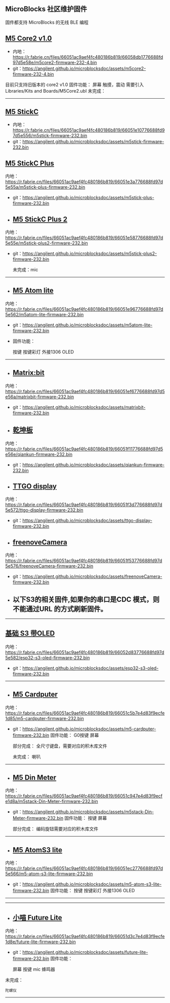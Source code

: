 ## MicroBlocks 社区维护固件

固件都支持 MicroBlocks 的无线 BLE 编程
## [M5 Core2 v1.0](assets/m5core2-firmware-232-4.bin ':ignore')
- 内地：https://r.fabrie.cn/files/66051ac9aef4fc480186b819/66058db1776688fd97d5e58e/m5core2-firmware-232-4.bin
- git：https://angilent.github.io/microblocksdoc/assets/m5core2-firmware-232-4.bin


目前只支持旧版本的 core2 v1.0
    固件功能：
        屏幕
        触摸，震动
            需要引入 Libraries/Kits and Boards/M5Core2.ubl
    未完成：


---
## [M5 StickC](assets/m5stick-firmware-232.bin)
- 内地：https://r.fabrie.cn/files/66051ac9aef4fc480186b819/66051e10776688fd97d5e556/m5stick-firmware-232.bin
- git：https://angilent.github.io/microblocksdoc/assets/m5stick-firmware-232.bin

## [M5 StickC Plus](assets/m5stick-plus-firmware-232.bin ':ignore')
内地：https://r.fabrie.cn/files/66051ac9aef4fc480186b819/66051e3a776688fd97d5e55a/m5stick-plus-firmware-232.bin
- git：https://angilent.github.io/microblocksdoc/assets/m5stick-plus-firmware-232.bin

- ## [M5 StickC Plus 2](assets/m5stick-plus2-firmware-232.bin ':ignore')
内地：https://r.fabrie.cn/files/66051ac9aef4fc480186b819/66051e58776688fd97d5e55e/m5stick-plus2-firmware-232.bin
- git：https://angilent.github.io/microblocksdoc/assets/m5stick-plus2-firmware-232.bin

    未完成：mic 
---     


- ## [M5 Atom lite](assets/m5atom-lite-firmware-232.bin ':ignore')
内地：https://r.fabrie.cn/files/66051ac9aef4fc480186b819/66051e96776688fd97d5e562/m5atom-lite-firmware-232.bin
- git：https://angilent.github.io/microblocksdoc/assets/m5atom-lite-firmware-232.bin
-   固件功能：

    按键
    按键彩灯
    外接1306 OLED
---
- ## [Matrix:bit](assets/matrixbit-firmware-232.bin ':ignore')
内地：https://r.fabrie.cn/files/66051ac9aef4fc480186b819/66051ef6776688fd97d5e56a/matrixbit-firmware-232.bin
- git：https://angilent.github.io/microblocksdoc/assets/matrixbit-firmware-232.bin

- ## [乾坤板](assets/qiankun-firmware-232.bin)
内地：https://r.fabrie.cn/files/66051ac9aef4fc480186b819/66051f11776688fd97d5e56e/qiankun-firmware-232.bin
- git：https://angilent.github.io/microblocksdoc/assets/qiankun-firmware-232.bin

- ## [TTGO display](assets/ttgo-display-firmware-232.bin ':ignore')
内地：https://r.fabrie.cn/files/66051ac9aef4fc480186b819/66051f3d776688fd97d5e572/ttgo-display-firmware-232.bin
- git：https://angilent.github.io/microblocksdoc/assets/ttgo-display-firmware-232.bin

- ## [freenoveCamera](assets/freenoveCamera-firmware-232.bin ':ignore')
内地：https://r.fabrie.cn/files/66051ac9aef4fc480186b819/66051f53776688fd97d5e576/freenoveCamera-firmware-232.bin
- git：https://angilent.github.io/microblocksdoc/assets/freenoveCamera-firmware-232.bin

- ## 以下S3的相关固件,如果你的串口是CDC 模式，则不能通过URL 的方式刷新固件。
---
## [基础 S3 带OLED](/assets/esp32-s3-oled-firmware-232.bin ':ignore')
内地：https://r.fabrie.cn/files/66051ac9aef4fc480186b819/66052d83776688fd97d5e582/esp32-s3-oled-firmware-232.bin
- git：https://angilent.github.io/microblocksdoc/assets/esp32-s3-oled-firmware-232.bin

---

- ## [M5 Cardputer](assets/m5-cardputer-firmware-232.bin ':ignore')
内地：https://r.fabrie.cn/files/66051ac9aef4fc480186b819/66051c5b7e4d83f9ecfe1d85/m5-cardputer-firmware-232.bin
- git：https://angilent.github.io/microblocksdoc/assets/m5-cardputer-firmware-232.bin
    固件功能：
        G0按键
        屏幕

    部分完成：
        全尺寸键盘，需要对应的积木库文件

    未完成：
        喇叭
---   
- ## [M5 Din Meter](assets/m5stack-Din-Meter-firmware-232.bin ':ignore')
内地：https://r.fabrie.cn/files/66051ac9aef4fc480186b819/66051c947e4d83f9ecfe1d8a/m5stack-Din-Meter-firmware-232.bin
- git：https://angilent.github.io/microblocksdoc/assets/m5stack-Din-Meter-firmware-232.bin
    固件功能：
        按键
        屏幕

    部分完成：
        编码旋钮需要对应的积木库文件
--- 
- ## [M5 AtomS3 lite](assets/m5-atom-s3-lite-firmware-232.bin ':ignore')
内地：https://r.fabrie.cn/files/66051ac9aef4fc480186b819/66051ec2776688fd97d5e566/m5-atom-s3-lite-firmware-232.bin
- git：https://angilent.github.io/microblocksdoc/assets/m5-atom-s3-lite-firmware-232.bin
    固件功能：
        按键
        按键彩灯
        外接1306 OLED
---

---
- ## [小喵 Future Lite](assets/future-lite-firmware-232.bin ':ignore')
内地：https://r.fabrie.cn/files/66051ac9aef4fc480186b819/66051d3c7e4d83f9ecfe1d8e/future-lite-firmware-232.bin
- git：https://angilent.github.io/microblocksdoc/assets/future-lite-firmware-232.bin
固件功能：

    屏幕
    按键
    mic
    蜂鸣器

未完成：

    陀螺仪
---
